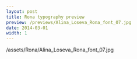 ```yaml
---
layout: post
title: Rona typography preview
preview: /previews/Alina_Loseva_Rona_font_07.jpg
date: 2014-03-01
width: 1
---
```

/assets/Rona/Alina_Loseva_Rona_font_07.jpg
